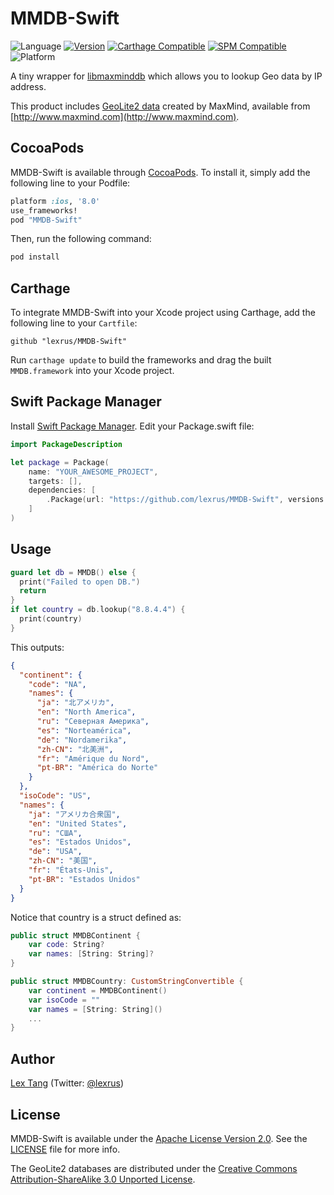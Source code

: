 # MMDB-Swift

![Language](https://img.shields.io/badge/language-Swift%204-orange.svg)
[![Version](https://img.shields.io/cocoapods/v/MMDB-Swift.svg?style=flat)](http://cocoapods.org/pods/MMDB-Swift)
[![Carthage Compatible](https://img.shields.io/badge/Carthage-✓-4BC51D.svg?style=flat)](https://github.com/Carthage/Carthage)
[![SPM Compatible](https://img.shields.io/badge/SPM-✓-4BC51D.svg?style=flat)](https://github.com/Carthage/Carthage)
![Platform](https://img.shields.io/badge/platform-iOS%7COSX%7CLinux-lightgrey.svg)


A tiny wrapper for [libmaxminddb](https://github.com/maxmind/libmaxminddb) which allows you to lookup Geo data by IP address.

This product includes [GeoLite2 data](http://dev.maxmind.com/geoip/geoip2/geolite2/) created by MaxMind, available from [http://www.maxmind.com](http://www.maxmind.com).

## CocoaPods

MMDB-Swift is available through [CocoaPods](http://cocoapods.org). To install it, simply add the following line to your Podfile:

``` ruby
platform :ios, '8.0'
use_frameworks!
pod "MMDB-Swift"
```

Then, run the following command:

``` bash
pod install
```

## Carthage

To integrate MMDB-Swift into your Xcode project using Carthage, add the following line to your `Cartfile`:

``` 
github "lexrus/MMDB-Swift"
```

Run `carthage update` to build the frameworks and drag the built `MMDB.framework` into your Xcode project.

## Swift Package Manager

Install [Swift Package Manager](https://swift.org/package-manager/). Edit your Package.swift file:

``` swift
import PackageDescription

let package = Package(
	name: "YOUR_AWESOME_PROJECT",
    targets: [],
    dependencies: [
  		.Package(url: "https://github.com/lexrus/MMDB-Swift", versions: "0.0.1" ..< Version.max)
	]
)
```


## Usage

``` swift
guard let db = MMDB() else {
  print("Failed to open DB.")
  return
}
if let country = db.lookup("8.8.4.4") {
  print(country)
}
```

This outputs:

``` json
{
  "continent": {
    "code": "NA",
    "names": {
      "ja": "北アメリカ",
      "en": "North America",
      "ru": "Северная Америка",
      "es": "Norteamérica",
      "de": "Nordamerika",
      "zh-CN": "北美洲",
      "fr": "Amérique du Nord",
      "pt-BR": "América do Norte"
    }
  },
  "isoCode": "US",
  "names": {
    "ja": "アメリカ合衆国",
    "en": "United States",
    "ru": "США",
    "es": "Estados Unidos",
    "de": "USA",
    "zh-CN": "美国",
    "fr": "États-Unis",
    "pt-BR": "Estados Unidos"
  }
}
```

Notice that country is a struct defined as:

``` swift
public struct MMDBContinent {
    var code: String?
    var names: [String: String]?
}

public struct MMDBCountry: CustomStringConvertible {
    var continent = MMDBContinent()
    var isoCode = ""
    var names = [String: String]()
    ...
}
```

## Author

[Lex Tang](https://github.com/lexrus) (Twitter: [@lexrus](https://twitter.com/lexrus))

## License

MMDB-Swift is available under the [Apache License Version 2.0](http://www.apache.org/licenses/LICENSE-2.0). See the [LICENSE](https://github.com/lexrus/MMDB-Swift/blob/master/LICENSE) file for more info.

The GeoLite2 databases are distributed under the [Creative Commons Attribution-ShareAlike 3.0 Unported License](http://creativecommons.org/licenses/by-sa/3.0/).
